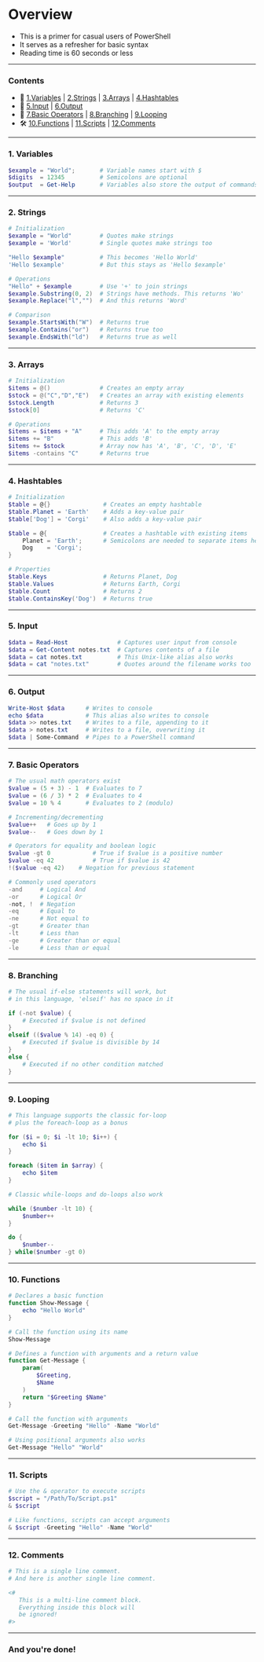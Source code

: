# Overview
- This is a primer for casual users of PowerShell
- It serves as a refresher for basic syntax
- Reading time is 60 seconds or less
---
### Contents
- 🚀 [1.Variables](#Variables) | [2.Strings](#Strings) | [3.Arrays](#Arrays) | [4.Hashtables](#Hashtables) 
- 💬 [5.Input](#Input) | [6.Output](#Output)
- 🔢 [7.Basic Operators](#Basic-Operators) | [8.Branching](#Branching) | [9.Looping](#Looping) 
- 🛠 [10.Functions](#Functions) | [11.Scripts](#Scripts) | [12.Comments](#Comments)

---
### 1. Variables
```powershell
$example = "World";       # Variable names start with $
$digits  = 12345          # Semicolons are optional
$output  = Get-Help       # Variables also store the output of commands
```
---
### 2. Strings
```powershell
# Initialization
$example = "World"        # Quotes make strings
$example = 'World'        # Single quotes make strings too

"Hello $example"          # This becomes 'Hello World'
'Hello $example'          # But this stays as 'Hello $example'

# Operations
"Hello" + $example        # Use '+' to join strings
$example.Substring(0, 2)  # Strings have methods. This returns 'Wo'
$example.Replace("l","")  # And this returns 'Word'

# Comparison
$example.StartsWith("W")  # Returns true
$example.Contains("or")   # Returns true too
$example.EndsWith("ld")   # Returns true as well
```
---
### 3. Arrays
```powershell
# Initialization
$items = @()              # Creates an empty array
$stock = @("C","D","E")   # Creates an array with existing elements
$stock.Length             # Returns 3
$stock[0]                 # Returns 'C'

# Operations
$items = $items + "A"     # This adds 'A' to the empty array
$items += "B"             # This adds 'B'
$items += $stock          # Array now has 'A', 'B', 'C', 'D', 'E'
$items -contains "C"      # Returns true
```
---
### 4. Hashtables
```powershell
# Initialization
$table = @{}               # Creates an empty hashtable
$table.Planet = 'Earth'    # Adds a key-value pair 
$table['Dog'] = 'Corgi'    # Also adds a key-value pair

$table = @{                # Creates a hashtable with existing items
    Planet = 'Earth';      # Semicolons are needed to separate items here
    Dog    = 'Corgi';
}

# Properties
$table.Keys                # Returns Planet, Dog
$table.Values              # Returns Earth, Corgi
$table.Count               # Returns 2
$table.ContainsKey('Dog')  # Returns true
```
---
### 5. Input
```powershell
$data = Read-Host              # Captures user input from console
$data = Get-Content notes.txt  # Captures contents of a file
$data = cat notes.txt          # This Unix-like alias also works
$data = cat "notes.txt"        # Quotes around the filename works too
```
---
### 6. Output
```powershell
Write-Host $data      # Writes to console
echo $data            # This alias also writes to console
$data >> notes.txt    # Writes to a file, appending to it
$data > notes.txt     # Writes to a file, overwriting it
$data | Some-Command  # Pipes to a PowerShell command
```
---
### 7. Basic Operators
```powershell
# The usual math operators exist
$value = (5 + 3) - 1  # Evaluates to 7
$value = (6 / 3) * 2  # Evaluates to 4
$value = 10 % 4       # Evaluates to 2 (modulo)

# Incrementing/decrementing
$value++   # Goes up by 1
$value--   # Goes down by 1

# Operators for equality and boolean logic
$value -gt 0            # True if $value is a positive number
$value -eq 42           # True if $value is 42
!($value -eq 42)    # Negation for previous statement

# Commonly used operators
-and     # Logical And
-or      # Logical Or
-not, !  # Negation
-eq      # Equal to
-ne      # Not equal to
-gt      # Greater than
-lt      # Less than
-ge      # Greater than or equal
-le      # Less than or equal
```
---
### 8. Branching
```powershell
# The usual if-else statements will work, but 
# in this language, 'elseif' has no space in it

if (-not $value) {
    # Executed if $value is not defined
}
elseif (($value % 14) -eq 0) {
    # Executed if $value is divisible by 14
}
else {
    # Executed if no other condition matched
}
```
---
### 9. Looping
```powershell
# This language supports the classic for-loop
# plus the foreach-loop as a bonus

for ($i = 0; $i -lt 10; $i++) {
    echo $i
}

foreach ($item in $array) {
    echo $item
}

# Classic while-loops and do-loops also work

while ($number -lt 10) {
    $number++
}

do {
    $number--
} while($number -gt 0)
```
---
### 10. Functions
```powershell
# Declares a basic function
function Show-Message { 
    echo "Hello World"
}

# Call the function using its name
Show-Message  

# Defines a function with arguments and a return value
function Get-Message {
    param(
        $Greeting,
        $Name
    )         
    return "$Greeting $Name"
}

# Call the function with arguments
Get-Message -Greeting "Hello" -Name "World"

# Using positional arguments also works
Get-Message "Hello" "World"
```
---
### 11. Scripts
```powershell
# Use the & operator to execute scripts
$script = "/Path/To/Script.ps1" 
& $script

# Like functions, scripts can accept arguments
& $script -Greeting "Hello" -Name "World"
```
---
### 12. Comments
```powershell
# This is a single line comment.
# And here is another single line comment.

<#
   This is a multi-line comment block.
   Everything inside this block will
   be ignored!
#>
```
---
### And you're done!
